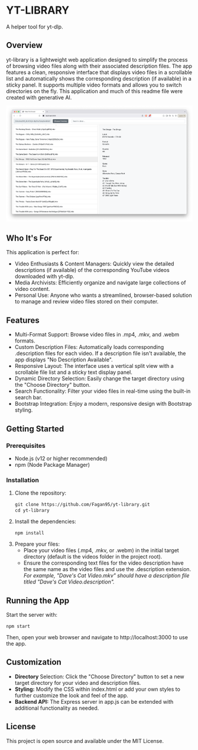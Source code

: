 # YT-LIBRARY
A helper tool for yt-dlp.

## Overview
yt-library is a lightweight web application designed to simplify the process of browsing video files along with their associated description files. The app features a clean, responsive interface that displays video files in a scrollable list and automatically shows the corresponding description (if available) in a sticky panel. It supports multiple video formats and allows you to switch directories on the fly. This application and much of this readme file were created with generative AI.

![A screenshot of yt-library in action](screenshot.png)

## Who It's For
This application is perfect for:
- Video Enthusiasts & Content Managers: Quickly view the detailed descriptions (if available) of the corresponding YouTube videos downloaded with yt-dlp.
- Media Archivists: Efficiently organize and navigate large collections of video content.
- Personal Use: Anyone who wants a streamlined, browser-based solution to manage and review video files stored on their computer.

## Features
- Multi-Format Support: Browse video files in .mp4, .mkv, and .webm formats.
- Custom Description Files: Automatically loads corresponding .description files for each video. If a description file isn't available, the app displays "No Description Available".
- Responsive Layout: The interface uses a vertical split view with a scrollable file list and a sticky text display panel.
- Dynamic Directory Selection: Easily change the target directory using the "Choose Directory" button.
- Search Functionality: Filter your video files in real-time using the built-in search bar.
- Bootstrap Integration: Enjoy a modern, responsive design with Bootstrap styling.

## Getting Started

### Prerequisites
- Node.js (v12 or higher recommended)
- npm (Node Package Manager)

### Installation
1. Clone the repository:
   ```
   git clone https://github.com/Fagan95/yt-library.git
   cd yt-library
   ```
2. Install the dependencies:
   ```
   npm install
   ```
3. Prepare your files:
   - Place your video files (.mp4, .mkv, or .webm) in the initial target directory (default is the videos folder in the project root).
   - Ensure the corresponding text files for the video description have the same name as the video files and use the .description extension.
     *For example, "Dave's Cat Video.mkv" should have a description file titled "Dave's Cat Video.description".*

## Running the App
Start the server with:
```
npm start
```
Then, open your web browser and navigate to http://localhost:3000 to use the app.

## Customization
- **Directory** Selection: Click the "Choose Directory" button to set a new target directory for your video and description files.
- **Styling:** Modify the CSS within index.html or add your own styles to further customize the look and feel of the app.
- **Backend API:** The Express server in app.js can be extended with additional functionality as needed.

## License
This project is open source and available under the MIT License.
